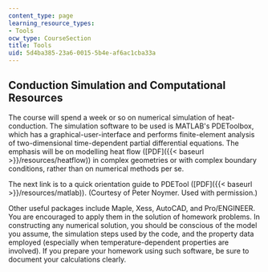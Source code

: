 ```yaml
---
content_type: page
learning_resource_types:
- Tools
ocw_type: CourseSection
title: Tools
uid: 5d4ba385-23a6-0015-5b4e-af6ac1cba33a
---
```


Conduction Simulation and Computational Resources
-------------------------------------------------

The course will spend a week or so on numerical simulation of heat-conduction. The simulation software to be used is MATLAB's PDEToolbox, which has a graphical-user-interface and performs finite-element analysis of two-dimensional time-dependent partial differential equations. The emphasis will be on modelling heat flow ([PDF]({{< baseurl >}}/resources/heatflow)) in complex geometries or with complex boundary conditions, rather than on numerical methods per se.

The next link is to a quick orientation guide to PDETool ([PDF]({{< baseurl >}}/resources/matlab)). (Courtesy of Peter Noymer. Used with permission.)

Other useful packages include Maple, Xess, AutoCAD, and Pro/ENGINEER. You are encouraged to apply them in the solution of homework problems. In constructing any numerical solution, you should be conscious of the model you assume, the simulation steps used by the code, and the property data employed (especially when temperature-dependent properties are involved). If you prepare your homework using such software, be sure to document your calculations clearly.